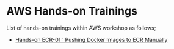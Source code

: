 # AWS Hands-on Trainings

List of hands-on trainings within AWS workshop as follows;

- [Hands-on ECR-01 : Pushing Docker Images to ECR Manually](./ecr-01-pushing-docker-images-to-ecr/README.md)
